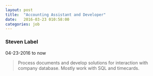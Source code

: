 ```yaml
---
layout: post
title:  "Accounting Assistant and Developer"
date:   2016-03-23 010:58:00
categories: job
---
```


### Steven Label
04-23-2016 to now

> Process documents and develop solutions for interaction with company database. Mostly work with SQL and timecards.
